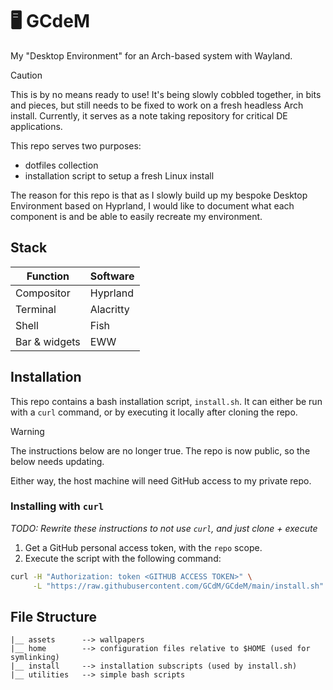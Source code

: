 # 🖥️ GCdeM

My "Desktop Environment" for an Arch-based system with Wayland.

> [!caution]
>
> This is by no means ready to use! It's being slowly cobbled together, in bits
> and pieces, but still needs to be fixed to work on a fresh headless Arch
> install. Currently, it serves as a note taking repository for critical DE
> applications.

This repo serves two purposes:

- dotfiles collection
- installation script to setup a fresh Linux install

The reason for this repo is that as I slowly build up my bespoke Desktop
Environment based on Hyprland, I would like to document what each component is
and be able to easily recreate my environment.

## Stack

| Function      | Software  |
| ------------- | --------- |
| Compositor    | Hyprland  |
| Terminal      | Alacritty |
| Shell         | Fish      |
| Bar & widgets | EWW       |

## Installation

This repo contains a bash installation script, `install.sh`. It can either be
run with a `curl` command, or by executing it locally after cloning the repo.

> [!warning]
>
> The instructions below are no longer true. The repo is now public, so the
> below needs updating.

Either way, the host machine will need GitHub access to my private repo.

### Installing with `curl`

_TODO: Rewrite these instructions to not use `curl`, and just clone + execute_

1. Get a GitHub personal access token, with the `repo` scope.
2. Execute the script with the following command:

```bash
curl -H "Authorization: token <GITHUB ACCESS TOKEN>" \
     -L "https://raw.githubusercontent.com/GCdM/GCdeM/main/install.sh" | bash
```

## File Structure

```text
|__ assets      --> wallpapers
|__ home        --> configuration files relative to $HOME (used for symlinking)
|__ install     --> installation subscripts (used by install.sh)
|__ utilities   --> simple bash scripts
```
